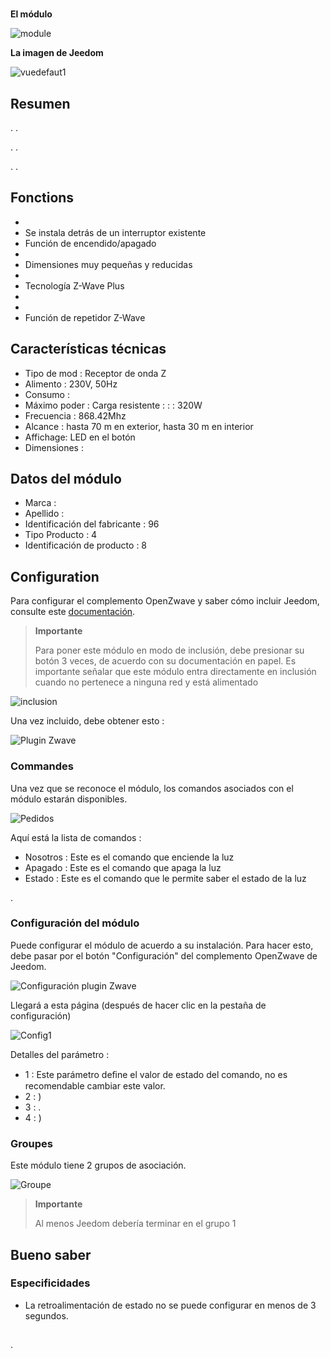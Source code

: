 # 

**El módulo**

![module](images/smarthomebyeverspring.AN179-0/module.jpg)

**La imagen de Jeedom**

![vuedefaut1](images/smarthomebyeverspring.AN179-0/vuedefaut1.jpg)

## Resumen

. .

. .

. .

## Fonctions

-   
-   Se instala detrás de un interruptor existente
-   Función de encendido/apagado
-   
-   Dimensiones muy pequeñas y reducidas
-   
-   Tecnología Z-Wave Plus
-   
-   
-   Función de repetidor Z-Wave

## Características técnicas

-   Tipo de mod : Receptor de onda Z
-   Alimento : 230V, 50Hz
-   Consumo : 
-   Máximo poder : Carga resistente :  :  : 320W
-   Frecuencia : 868.42Mhz
-   Alcance : hasta 70 m en exterior, hasta 30 m en interior
-   Affichage: LED en el botón
-   Dimensiones : 

## Datos del módulo

-   Marca : 
-   Apellido : 
-   Identificación del fabricante : 96
-   Tipo Producto : 4
-   Identificación de producto : 8

## Configuration

Para configurar el complemento OpenZwave y saber cómo incluir Jeedom, consulte este [documentación](https://doc.jeedom.com/es_ES/plugins/automation%20protocol/openzwave/).

> **Importante**
>
> Para poner este módulo en modo de inclusión, debe presionar su botón 3 veces, de acuerdo con su documentación en papel. Es importante señalar que este módulo entra directamente en inclusión cuando no pertenece a ninguna red y está alimentado

![inclusion](images/smarthomebyeverspring.AN179-0/inclusion.jpg)

Una vez incluido, debe obtener esto :

![Plugin Zwave](images/smarthomebyeverspring.AN179-0/information.jpg)

### Commandes

Una vez que se reconoce el módulo, los comandos asociados con el módulo estarán disponibles.

![Pedidos](images/smarthomebyeverspring.AN179-0/commandes.jpg)

Aquí está la lista de comandos :

-   Nosotros : Este es el comando que enciende la luz
-   Apagado : Este es el comando que apaga la luz
-   Estado : Este es el comando que le permite saber el estado de la luz

.

### Configuración del módulo

Puede configurar el módulo de acuerdo a su instalación. Para hacer esto, debe pasar por el botón "Configuración" del complemento OpenZwave de Jeedom.

![Configuración plugin Zwave](images/plugin/bouton_configuration.jpg)

Llegará a esta página (después de hacer clic en la pestaña de configuración)

![Config1](images/smarthomebyeverspring.AN179-0/config1.jpg)

Detalles del parámetro :

-   1 : Este parámetro deﬁne el valor de estado del comando, no es recomendable cambiar este valor.
-   2 : )
-   3 : .
-   4 : )

### Groupes

Este módulo tiene 2 grupos de asociación.

![Groupe](images/smarthomebyeverspring.AN179-0/groupe.jpg)

> **Importante**
>
> Al menos Jeedom debería terminar en el grupo 1

## Bueno saber

### Especificidades

-   La retroalimentación de estado no se puede configurar en menos de 3 segundos.

## 

.

